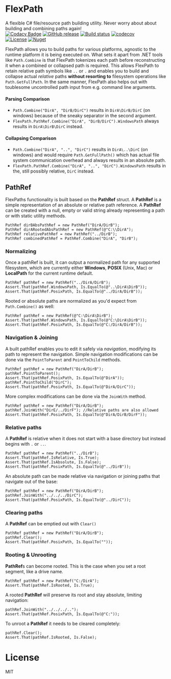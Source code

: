 # FlexPath
A flexible C# file/resource path building utility. Never worry about about building and combining paths again!  
[![Codacy Badge](https://api.codacy.com/project/badge/Grade/4f7616c019924c879073fc99b660a24e)](https://app.codacy.com/app/Wortex17/FlexPath?utm_source=github.com&utm_medium=referral&utm_content=Wortex17/FlexPath&utm_campaign=Badge_Grade_Dashboard)
[![GitHub release](https://img.shields.io/github/release/Wortex17/FlexPath)](https://github.com/Wortex17/FlexPath/releases/latest)
[![Build status](https://ci.appveyor.com/api/projects/status/f5tq5q3u4j87a0ux/branch/master?svg=true)](https://ci.appveyor.com/project/Wortex17/flexpath/branch/master)
[![codecov](https://codecov.io/gh/Wortex17/FlexPath/branch/master/graph/badge.svg)](https://codecov.io/gh/Wortex17/FlexPath)  
[![License](https://img.shields.io/github/license/Wortex17/FlexPath)](https://raw.githubusercontent.com/Wortex17/FlexPath/master/LICENSE)
[![Nuget](https://img.shields.io/nuget/v/Infrablack.FlexPath)](https://www.nuget.org/packages/Infrablack.FlexPath/)

FlexPath allows you to build paths for various platforms, agnostic to the runtime platform it is being executed on.
What sets it apart from .NET tools like ```Path.Combine``` is that FlexPath tokenizes each path before reconstructing it when a combined or collapsed path is required.
This allows FlexPath to retain relative path symbols like ```..``` or ```.``` and enables you to build and collapse actual *relative* paths **without resorting to** filesystem operations like ```Path.GetFullPath```.
In the same manner, FlexPath also helps out with toublesome uncontrolled path input from e.g. command line arguments.
#### Parsing Comparison
* ```Path.Combine("DirA", "DirB/DirC")```
results in ```DirA\DirB/DirC```
(on windows) because of the sneaky separator in the second argument.  
* ```FlexPath.PathRef.Combine("DirA", "DirB/DirC").WindowsPath``` always results in ```DirA\DirB\DirC``` instead.  
#### Collapsing Comparison
* ```Path.Combine("DirA", "..", "DirC")```
results in ```DirA\..\DirC```
(on windows) and would require ```Path.GetFullPath()``` which has actual file system communication overhead and always results in an absolute path.  
* ```FlexPath.PathRef.Combine("DirA", "..", "DirC").WindowsPath``` results in the, still possibly relative, ```DirC``` instead.  

## PathRef

FlexPaths functionality is built based on the **PathRef** struct.
A **PathRef** is a simple representation of an absolute or relative path reference.
A **PathRef** can be created with a null, empty or valid string already representing a path
or with static utility methods.

```
PathRef dirBAbsPathRef = new PathRef("DirA/DirB");
PathRef dirARootedAbsPathRef = new PathRef(@"C:\\DirA");
PathRef relativePathRef = new PathRef("../DirB");
PathRef combinedPathRef = PathRef.Combine("DirA", "DirB");
```


### Normalizing
Once a pathRef is built, it can output a normalized path for any supported filesystem, which are currently either
**Windows**, **POSIX** (Unix, Mac) or **LocalPath** for the current runtime default.
```
PathRef pathRef = new PathRef("../DirA/DirB");
Assert.That(pathRef.WindowsPath, Is.EqualTo(@"..\DirA\DirB"));
Assert.That(pathRef.PosixPath, Is.EqualTo(@"../DirA/DirB"));
```
Rooted or absolute paths are normalized as you'd expect from ```Path.Combine()``` as well:
```
PathRef pathRef = new PathRef(@"C:\DirA\DirB");
Assert.That(pathRef.WindowsPath, Is.EqualTo(@"C:\DirA\DirB"));
Assert.That(pathRef.PosixPath, Is.EqualTo(@"C:/DirA/DirB"));
```

### Navigation & Joining
A built pathRef enables you to edit it safely via *navigation*, modifying its path to represent the navigation.
Simple navigation modifications can be done via the ```PointToParent``` and ```PointToChild``` methods.
```
PathRef pathRef = new PathRef("DirA/DirB");
pathRef.PointToParent();
Assert.That(pathRef.PosixPath, Is.EqualTo(@"DirA"));
pathRef.PointToChild("DirC");
Assert.That(pathRef.PosixPath, Is.EqualTo(@"DirA/DirC"));
```
More complex modifications can be done via the ```JoinWith``` method.
```
PathRef pathRef = new PathRef("DirA/DirB");
pathRef.JoinWith("DirE/../DirF"); //Relative paths are also allowed
Assert.That(pathRef.PosixPath, Is.EqualTo(@"DirA/DirB/DirF"));
```

### Relative paths
A **PathRef** is relative when it does not start with a base directory but instead begins with ```.``` or ```..```.
```
PathRef pathRef = new PathRef("../DirB");
Assert.That(pathRef.IsRelative, Is.True);
Assert.That(pathRef.IsAbsolute, Is.False);
Assert.That(pathRef.PosixPath, Is.EqualTo(@"../DirB"));
```
An absolute path can be made relative via navigation or joining paths that navigate out of the base:
```
PathRef pathRef = new PathRef("DirA/DirB");
pathRef.JoinWith("../../../DirC");
Assert.That(pathRef.PosixPath, Is.EqualTo(@"../DirC"));
```

### Clearing paths
A **PathRef** can be emptied out with ```Clear()```
```
PathRef pathRef = new PathRef("DirA/DirB");
pathRef.Clear();
Assert.That(pathRef.PosixPath, Is.EqualTo(""));
```

### Rooting & Unrooting
**PathRef**s can become rooted. This is the case when you set a root segment, like a drive name.
```
PathRef pathRef = new PathRef("C:/DirA");
Assert.That(pathRef.IsRooted, Is.True);
```
A rooted **PathRef** will preserve its root and stay absolute, limiting navigation:
```
pathRef.JoinWith("../../../..");
Assert.That(pathRef.PosixPath, Is.EqualTo(@"C:"));
```
To unroot a **PathRef** it needs to be cleared completely:
```
pathRef.Clear();
Assert.That(pathRef.IsRooted, Is.False);
```

# License
MIT
